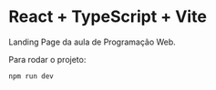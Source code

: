 # React + TypeScript + Vite

Landing Page da aula de Programação Web.

Para rodar o projeto:
```
npm run dev
```
